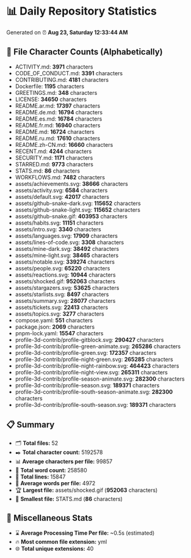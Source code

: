 # 📊 Daily Repository Statistics
Generated on ⏰ **Aug 23, Saturday 12:33:44 AM**

## 📂 File Character Counts (Alphabetically)
- ACTIVITY.md: **3971** characters
- CODE_OF_CONDUCT.md: **3391** characters
- CONTRIBUTING.md: **4181** characters
- Dockerfile: **1195** characters
- GREETINGS.md: **348** characters
- LICENSE: **34650** characters
- README.ar.md: **17397** characters
- README.de.md: **16794** characters
- README.es.md: **16784** characters
- README.fr.md: **16940** characters
- README.md: **16724** characters
- README.ru.md: **17610** characters
- README.zh-CN.md: **16660** characters
- RECENT.md: **4244** characters
- SECURITY.md: **1171** characters
- STARRED.md: **9773** characters
- STATS.md: **86** characters
- WORKFLOWS.md: **7482** characters
- assets/achievements.svg: **38666** characters
- assets/activity.svg: **6584** characters
- assets/default.svg: **42017** characters
- assets/github-snake-dark.svg: **115652** characters
- assets/github-snake-light.svg: **115652** characters
- assets/github-snake.gif: **403953** characters
- assets/habits.svg: **11151** characters
- assets/intro.svg: **3340** characters
- assets/languages.svg: **17909** characters
- assets/lines-of-code.svg: **3308** characters
- assets/mine-dark.svg: **38492** characters
- assets/mine-light.svg: **38465** characters
- assets/notable.svg: **339274** characters
- assets/people.svg: **65220** characters
- assets/reactions.svg: **10944** characters
- assets/shocked.gif: **952063** characters
- assets/stargazers.svg: **53625** characters
- assets/starlists.svg: **8497** characters
- assets/summary.svg: **28077** characters
- assets/tickets.svg: **22413** characters
- assets/topics.svg: **3277** characters
- compose.yaml: **551** characters
- package.json: **2069** characters
- pnpm-lock.yaml: **15547** characters
- profile-3d-contrib/profile-gitblock.svg: **290427** characters
- profile-3d-contrib/profile-green-animate.svg: **265286** characters
- profile-3d-contrib/profile-green.svg: **172357** characters
- profile-3d-contrib/profile-night-green.svg: **265285** characters
- profile-3d-contrib/profile-night-rainbow.svg: **464423** characters
- profile-3d-contrib/profile-night-view.svg: **265311** characters
- profile-3d-contrib/profile-season-animate.svg: **282300** characters
- profile-3d-contrib/profile-season.svg: **189371** characters
- profile-3d-contrib/profile-south-season-animate.svg: **282300** characters
- profile-3d-contrib/profile-south-season.svg: **189371** characters

## 📋 Summary
- 🗂️ **Total files:** 52
- ✒️ **Total character count:** 5192578
- 📊 **Average characters per file:** 99857
- 📝 **Total word count:** 258580
- 🧾 **Total lines:** 15847
- 📐 **Average words per file:** 4972
- 🏆 **Largest file:** assets/shocked.gif (**952063** characters)
- 🥉 **Smallest file:** STATS.md (**86** characters)

## 🌟 Miscellaneous Stats
- ⌛ **Average Processing Time Per file:** ~0.5s (estimated)
- 🔥 **Most common file extension:** yml
- 🌐 **Total unique extensions:** 40
